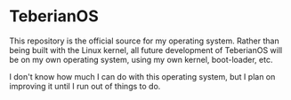 # TeberianOS

This repository is the official source for my operating system. Rather than being built with the Linux kernel, all future development of TeberianOS will be on my own operating system, using my own kernel, boot-loader, etc.

I don't know how much I can do with this operating system, but I plan on improving it until I run out of things to do.
